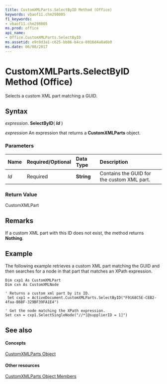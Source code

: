 ```yaml
---
title: CustomXMLParts.SelectByID Method (Office)
keywords: vbaof11.chm298005
f1_keywords:
- vbaof11.chm298005
ms.prod: office
api_name:
- Office.CustomXMLParts.SelectByID
ms.assetid: e9c0d3a1-c625-bb86-b4ca-6916d4a8a6b0
ms.date: 06/08/2017
---
```



# CustomXMLParts.SelectByID Method (Office)

Selects a custom XML part matching a GUID. 


## Syntax

 _expression_. **SelectByID**( **_Id_** )

 _expression_ An expression that returns a **CustomXMLParts** object.


### Parameters



|**Name**|**Required/Optional**|**Data Type**|**Description**|
|:-----|:-----|:-----|:-----|
| _Id_|Required|**String**|Contains the GUID for the custom XML part. |

### Return Value

CustomXMLPart


## Remarks

If a custom XML part with this ID does not exist, the method returns  **Nothing**.


## Example

The following example retrieves a custom XML part matching the GUID and then searches for a node in that part that matches an XPath expression.


```
Dim cxp1 As CustomXMLPart 
Dim cxn As CustomXMLNode 
 
' Returns a custom xml part by its ID. 
 Set cxp1 = ActiveDocument.CustomXMLParts.SelectByID("F9168C5E-CEB2-4faa-B6BF-329BF39FA1E4")         
 
' Get the node matching the XPath expression.                              
Set cxn = cxp1.SelectSingleNode("//*[@supplierID = 1]")
```


## See also


#### Concepts


[CustomXMLParts Object](customxmlparts-object-office.md)
#### Other resources


[CustomXMLParts Object Members](customxmlparts-members-office.md)


